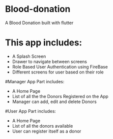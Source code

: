 # Blood-donation

A Blood Donation built with flutter

# This app includes:
- A Splash Screen
- Drawer to navigate between screens
- Role Based User Authentication using FireBase
- Different screens for user based on their role

#Manager App Part includes:
- A Home Page
- List of all the the Donors Registered on the App
- Manager can add, edit and delete Donors

#User App Part includes:
- A Home Page
- List of all the donors available
- User can register itself as a donor


